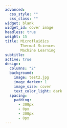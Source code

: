 ```yaml
---
advanced:
  css_style: ""
  css_class: ""
widget: blank
widget_id: cover image
headless: true
weight: 15
title: Microfluidics 
       Thermal Sciences 
       Machine Learning
subtitle: 
active: true
design:
  columns: "2"
  background:
    image: test2.jpg
    image_darken: 1
    image_size: cover
    text_color_light: dark
  spacing:
    padding:
      - 300px
      - 0px
      - 300px
      - 0px
---
```

